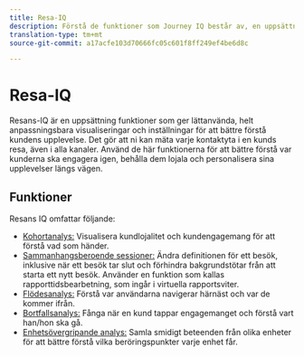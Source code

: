 ```yaml
---
title: Resa-IQ
description: Förstå de funktioner som Journey IQ består av, en uppsättning funktioner som ingår i Adobe Analytics.
translation-type: tm+mt
source-git-commit: a17acfe103d70666fc05c601f8ff249ef4be6d8c

---
```



# Resa-IQ

Resans-IQ är en uppsättning funktioner som ger lättanvända, helt anpassningsbara visualiseringar och inställningar för att bättre förstå kundens upplevelse. Det gör att ni kan mäta varje kontaktyta i en kunds resa, även i alla kanaler. Använd de här funktionerna för att bättre förstå var kunderna ska engagera igen, behålla dem lojala och personalisera sina upplevelser längs vägen.

## Funktioner

Resans IQ omfattar följande:

* [Kohortanalys:](visualizations/cohort-table/cohort-analysis.md) Visualisera kundlojalitet och kundengagemang för att förstå vad som händer.
* [Sammanhangsberoende sessioner:](../../components/vrs/vrs-report-time-processing.md) Ändra definitionen för ett besök, inklusive när ett besök tar slut och förhindra bakgrundstötar från att starta ett nytt besök. Använder en funktion som kallas rapporttidsbearbetning, som ingår i virtuella rapportsviter.
* [Flödesanalys:](visualizations/c-flow/flow.md) Förstå var användarna navigerar härnäst och var de kommer ifrån.
* [Bortfallsanalys:](visualizations/fallout/fallout-flow.md) Fånga när en kund tappar engagemanget och förstå vart han/hon ska gå.
* [Enhetsövergripande analys:](../../components/cda/cda-home.md) Samla smidigt beteenden från olika enheter för att bättre förstå vilka beröringspunkter varje enhet får.
